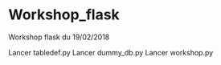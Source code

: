 # Workshop_flask
Workshop flask du 19/02/2018

Lancer tabledef.py
Lancer dummy_db.py
Lancer workshop.py
